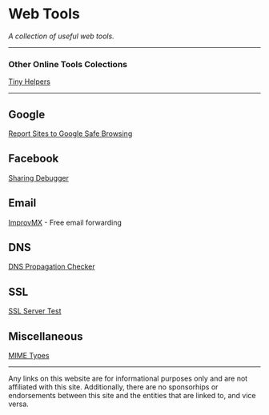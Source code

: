 # Web Tools
*A collection of useful web tools.*

---

### Other Online Tools Colections

[Tiny Helpers](https://tiny-helpers.dev/)

---

## Google

[Report Sites to Google Safe Browsing](https://support.google.com/websearch/contact/safe_browsing)

## Facebook

[Sharing Debugger](https://developers.facebook.com/tools/debug/)

## Email

[ImprovMX](https://improvmx.com/) - Free email forwarding

## DNS
[DNS Propagation Checker](https://dnsmap.io/)

## SSL
[SSL Server Test](https://www.ssllabs.com/ssltest/)

## Miscellaneous
[MIME Types](https://mimetype.io/)

---

Any links on this website are for informational purposes only and are not affiliated with this site. Additionally, there are no sponsorhips or endorsements between this site and the entities that are linked to, and vice versa.
